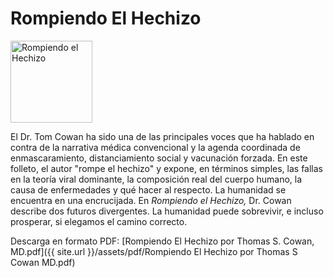 # Rompiendo El Hechizo

<img src="{{ site.url }}/assets/img/rompiendo-el-hechizo-small.png" class="img-responsive img-thumbnail pull-left gap-right" alt="Rompiendo el Hechizo" width="131em" />

El Dr. Tom Cowan ha sido una de las principales voces que ha hablado en contra de la narrativa médica convencional y la agenda coordinada de enmascaramiento, distanciamiento social y vacunación forzada. En este folleto, el autor "rompe el hechizo" y expone, en términos simples, las fallas en la teoría viral dominante, la composición real del cuerpo humano, la causa de enfermedades y qué hacer al respecto. La humanidad se encuentra en una encrucijada. En _Rompiendo el Hechizo,_ Dr. Cowan describe dos futuros divergentes. La humanidad puede sobrevivir, e incluso prosperar, si elegamos el camino correcto.

Descarga en formato PDF: [Rompiendo El Hechizo por Thomas S. Cowan, MD.pdf]({{ site.url }}/assets/pdf/Rompiendo El Hechizo por Thomas S Cowan MD.pdf)
